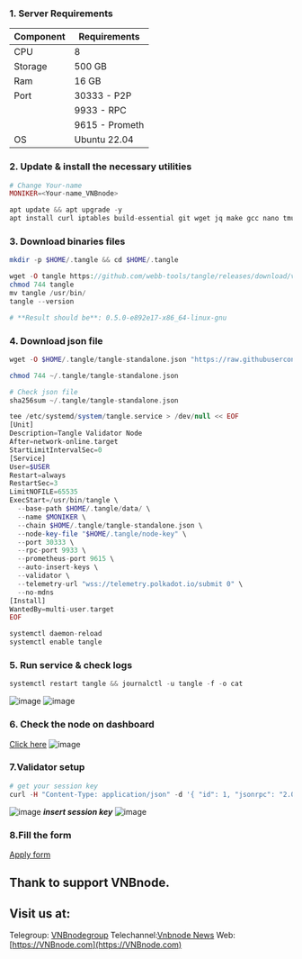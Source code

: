 ### 1. Server Requirements
| Component   |  Requirements  |
|-------------|----------------|
| CPU         | 8              |
| Storage     | 500 GB         |
| Ram         | 16 GB          |
| Port        | 30333 - P2P    |
|             | 9933 - RPC     |
|             |9615 - Prometh  |
| OS          |Ubuntu 22.04    |
### 2. Update & install the necessary utilities
```php
# Change Your-name
MONIKER=<Your-name_VNBnode>
```
```php
apt update && apt upgrade -y
apt install curl iptables build-essential git wget jq make gcc nano tmux htop nvme-cli pkg-config libssl-dev libleveldb-dev libgmp3-dev tar clang bsdmainutils ncdu unzip llvm libudev-dev make protobuf-compiler -y
```
### 3. Download binaries files
```php
mkdir -p $HOME/.tangle && cd $HOME/.tangle
```
```php
wget -O tangle https://github.com/webb-tools/tangle/releases/download/v5.0.0/tangle-standalone-linux-amd64
chmod 744 tangle
mv tangle /usr/bin/
tangle --version
```
```php
# **Result should be**: 0.5.0-e892e17-x86_64-linux-gnu
```
### 4. Download json file
```php
wget -O $HOME/.tangle/tangle-standalone.json "https://raw.githubusercontent.com/webb-tools/tangle/main/chainspecs/testnet/tangle-standalone.json"
```
```php
chmod 744 ~/.tangle/tangle-standalone.json
```
```php
# Check json file
sha256sum ~/.tangle/tangle-standalone.json
```
```php
tee /etc/systemd/system/tangle.service > /dev/null << EOF
[Unit]
Description=Tangle Validator Node
After=network-online.target
StartLimitIntervalSec=0
[Service]
User=$USER
Restart=always
RestartSec=3
LimitNOFILE=65535
ExecStart=/usr/bin/tangle \
  --base-path $HOME/.tangle/data/ \
  --name $MONIKER \
  --chain $HOME/.tangle/tangle-standalone.json \
  --node-key-file "$HOME/.tangle/node-key" \
  --port 30333 \
  --rpc-port 9933 \
  --prometheus-port 9615 \
  --auto-insert-keys \
  --validator \
  --telemetry-url "wss://telemetry.polkadot.io/submit 0" \
  --no-mdns
[Install]
WantedBy=multi-user.target
EOF
```
```php
systemctl daemon-reload
systemctl enable tangle
```
### 5. Run service & check logs
```php
systemctl restart tangle && journalctl -u tangle -f -o cat
```
![image](https://github.com/vnbnode/VNBnode-Guides/assets/91002010/850e3682-4c3f-4251-a3c4-1ab794e5e996)
![image](https://github.com/vnbnode/VNBnode-Guides/assets/91002010/577e917e-1f5d-4dfb-af47-c468eb3e04f5)
### 6. Check the node on dashboard
[Click here](https://telemetry.polkadot.io/#list/0xea63e6ac7da8699520af7fb540470d63e48eccb33f7273d2e21a935685bf1320) 
![image](https://github.com/vnbnode/VNBnode-Guides/assets/91002010/e32d14b6-2548-4f67-99e1-c90ef50c515d)
### 7.Validator setup
```php
# get your session key
curl -H "Content-Type: application/json" -d '{ "id": 1, "jsonrpc": "2.0", "method": "author_rotateKeys", "params": [] }' http://localhost:9933
```
![image](https://github.com/vnbnode/VNBnode-Guides/assets/91002010/6204657b-6406-471c-920b-f23696a49082)
***insert session key***
![image](https://github.com/vnbnode/VNBnode-Guides/assets/91002010/a33c0009-14ee-471e-a2e7-4beb3847868a)
### 8.Fill the form
[Apply form](https://forms.gle/amtHuDQP1rbnXg7V9)
## Thank to support VNBnode.
## Visit us at: 
Telegroup: [VNBnodegroup](https://t.me/VNBnodegroup)
Telechannel:[Vnbnode News](https://t.me/Vnbnode)
Web:[https://VNBnode.com](https://VNBnode.com)
